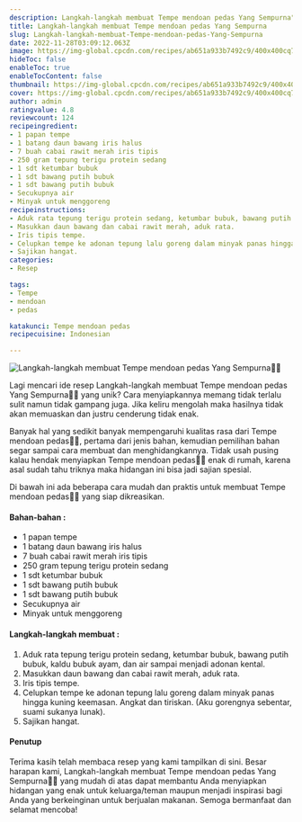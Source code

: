 ```yaml
---
description: Langkah-langkah membuat Tempe mendoan pedas Yang Sempurna"
title: Langkah-langkah membuat Tempe mendoan pedas Yang Sempurna
slug: Langkah-langkah-membuat-Tempe-mendoan-pedas-Yang-Sempurna
date: 2022-11-28T03:09:12.063Z
image: https://img-global.cpcdn.com/recipes/ab651a933b7492c9/400x400cq70/photo.jpg
hideToc: false
enableToc: true
enableTocContent: false
thumbnail: https://img-global.cpcdn.com/recipes/ab651a933b7492c9/400x400cq70/photo.jpg
cover: https://img-global.cpcdn.com/recipes/ab651a933b7492c9/400x400cq70/photo.jpg
author: admin
ratingvalue: 4.8
reviewcount: 124
recipeingredient:
- 1 papan tempe
- 1 batang daun bawang iris halus
- 7 buah cabai rawit merah iris tipis
- 250 gram tepung terigu protein sedang
- 1 sdt ketumbar bubuk
- 1 sdt bawang putih bubuk
- 1 sdt bawang putih bubuk
- Secukupnya air
- Minyak untuk menggoreng
recipeinstructions:
- Aduk rata tepung terigu protein sedang, ketumbar bubuk, bawang putih bubuk, kaldu bubuk ayam, dan air sampai menjadi adonan kental.
- Masukkan daun bawang dan cabai rawit merah, aduk rata.
- Iris tipis tempe.
- Celupkan tempe ke adonan tepung lalu goreng dalam minyak panas hingga kuning keemasan. Angkat dan tiriskan. (Aku gorengnya sebentar, suami sukanya lunak).
- Sajikan hangat.
categories:
- Resep

tags:
- Tempe
- mendoan
- pedas

katakunci: Tempe mendoan pedas
recipecuisine: Indonesian

---
```


![Langkah-langkah membuat Tempe mendoan pedas Yang Sempurna👩‍🍳](https://img-global.cpcdn.com/recipes/ab651a933b7492c9/400x400cq70/photo.jpg)

Lagi mencari ide resep Langkah-langkah membuat Tempe mendoan pedas Yang Sempurna👩‍🍳 yang unik? Cara menyiapkannya memang tidak terlalu sulit namun tidak gampang juga. Jika keliru mengolah maka hasilnya tidak akan memuaskan dan justru cenderung tidak enak.

Banyak hal yang sedikit banyak mempengaruhi kualitas rasa dari Tempe mendoan pedas👩‍🍳, pertama dari jenis bahan, kemudian pemilihan bahan segar sampai cara membuat dan menghidangkannya. Tidak usah pusing kalau hendak menyiapkan Tempe mendoan pedas👩‍🍳 enak di rumah, karena asal sudah tahu triknya maka hidangan ini bisa jadi sajian spesial.

Di bawah ini ada beberapa cara mudah dan praktis untuk membuat Tempe mendoan pedas👩‍🍳 yang siap dikreasikan.

<!--inarticleads1-->

#### Bahan-bahan :

- 1 papan tempe
- 1 batang daun bawang iris halus
- 7 buah cabai rawit merah iris tipis
- 250 gram tepung terigu protein sedang
- 1 sdt ketumbar bubuk
- 1 sdt bawang putih bubuk
- 1 sdt bawang putih bubuk
- Secukupnya air
- Minyak untuk menggoreng

<!--inarticleads2-->

#### Langkah-langkah membuat :

1. Aduk rata tepung terigu protein sedang, ketumbar bubuk, bawang putih bubuk, kaldu bubuk ayam, dan air sampai menjadi adonan kental.
1. Masukkan daun bawang dan cabai rawit merah, aduk rata.
1. Iris tipis tempe.
1. Celupkan tempe ke adonan tepung lalu goreng dalam minyak panas hingga kuning keemasan. Angkat dan tiriskan. (Aku gorengnya sebentar, suami sukanya lunak).
1. Sajikan hangat.

#### Penutup

Terima kasih telah membaca resep yang kami tampilkan di sini. Besar harapan kami, Langkah-langkah membuat Tempe mendoan pedas Yang Sempurna👩‍🍳 yang mudah di atas dapat membantu Anda menyiapkan hidangan yang enak untuk keluarga/teman maupun menjadi inspirasi bagi Anda yang berkeinginan untuk berjualan makanan. Semoga bermanfaat dan selamat mencoba!